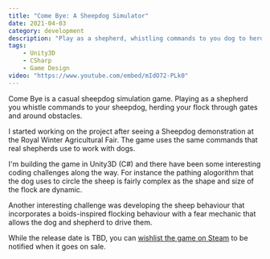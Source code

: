 ```yaml
---
title: "Come Bye: A Sheepdog Simulator"
date: 2021-04-03
category: development
description: "Play as a shepherd, whistling commands to you dog to herd your flock."
tags:
    - Unity3D
    - CSharp
    - Game Design
video: "https://www.youtube.com/embed/mIdO72-PLk0"
---
```


Come Bye is a casual sheepdog simulation game. Playing as a shepherd you whistle 
commands to your sheepdog, herding your flock through gates and around obstacles.

I started working on the project after seeing a Sheepdog demonstration at the 
Royal Winter Agricultural Fair. The game uses the same commands that real 
shepherds use to work with dogs.

I'm building the game in Unity3D (C#) and there have been some interesting coding 
challenges along the way. For instance the pathing alogorithm that the dog uses 
to circle the sheep is fairly complex as the shape and size of the flock are 
dynamic.

Another interesting challenge was developing the sheep behaviour that incorporates
a boids-inspired flocking behaviour with a fear mechanic that allows the dog and 
shepherd to drive them.

While the release date is TBD, you can [wishlist the game on Steam](https://store.steampowered.com/app/1282380/Come_Bye_A_Sheepdog_Simulator/) to be 
notified when it goes on sale. 

